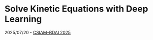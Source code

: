 # Solve Kinetic Equations with Deep Learning

2025/07/20 - [CSIAM-BDAI 2025](http://bdai2025.icrp.xjtu.edu.cn)
